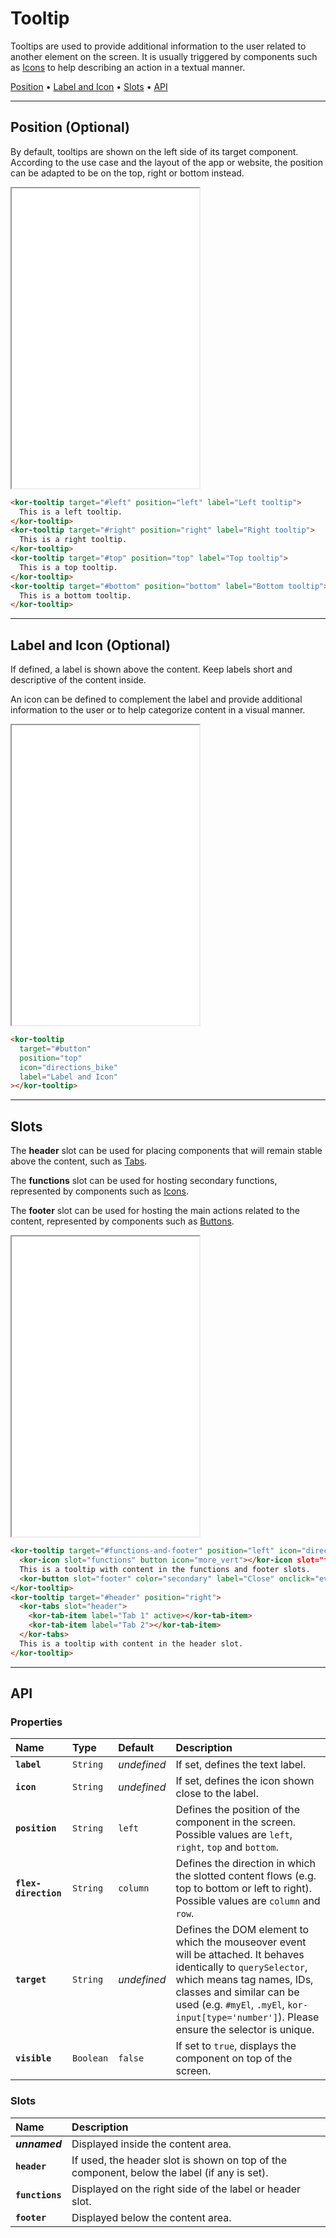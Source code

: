 # Tooltip

Tooltips are used to provide additional information to the user related to another element on the screen. It is usually triggered by components such as [Icons](components/icon) to help describing an action in a textual manner.

[Position](<components/tooltip#position-(optional)>) • [Label and Icon](<components/tooltip#label-and-icon-(optional)>) • [Slots](components/tooltip#slots) • [API](components/tooltip#api)

---

## Position (Optional)

By default, tooltips are shown on the left side of its target component. According to the use case and the layout of the app or website, the position can be adapted to be on the top, right or bottom instead.

<iframe src="./assets/docs/components/tooltip/position.html" height="480px"></iframe>

```html
<kor-tooltip target="#left" position="left" label="Left tooltip">
  This is a left tooltip.
</kor-tooltip>
<kor-tooltip target="#right" position="right" label="Right tooltip">
  This is a right tooltip.
</kor-tooltip>
<kor-tooltip target="#top" position="top" label="Top tooltip">
  This is a top tooltip.
</kor-tooltip>
<kor-tooltip target="#bottom" position="bottom" label="Bottom tooltip">
  This is a bottom tooltip.
</kor-tooltip>
```

---

## Label and Icon (Optional)

If defined, a label is shown above the content. Keep labels short and descriptive of the content inside.

An icon can be defined to complement the label and provide additional information to the user or to help categorize content in a visual manner.

<iframe src="./assets/docs/components/tooltip/label-and-icon.html" height="480px"></iframe>

```html
<kor-tooltip
  target="#button"
  position="top"
  icon="directions_bike"
  label="Label and Icon"
></kor-tooltip>
```

---

## Slots

The **header** slot can be used for placing components that will remain stable above the content, such as [Tabs](components/tabs).

The **functions** slot can be used for hosting secondary functions, represented by components such as [Icons](components/icon).

The **footer** slot can be used for hosting the main actions related to the content, represented by components such as [Buttons](components/button).

<iframe src="./assets/docs/components/tooltip/slots.html" height="480px"></iframe>

```html
<kor-tooltip target="#functions-and-footer" position="left" icon="directions_bike" label="Functions and Footer">
  <kor-icon slot="functions" button icon="more_vert"></kor-icon slot="functions">
  This is a tooltip with content in the functions and footer slots.
  <kor-button slot="footer" color="secondary" label="Close" onclick="event.target.parentElement.visible = false"></kor-button>
</kor-tooltip>
<kor-tooltip target="#header" position="right">
  <kor-tabs slot="header">
    <kor-tab-item label="Tab 1" active></kor-tab-item>
    <kor-tab-item label="Tab 2"></kor-tab-item>
  </kor-tabs>
  This is a tooltip with content in the header slot.
</kor-tooltip>
```

---

## API

### Properties

| Name                 | Type      | Default     | Description                                                                                                                                                                                                                                                              |
| :------------------- | :-------- | :---------- | :----------------------------------------------------------------------------------------------------------------------------------------------------------------------------------------------------------------------------------------------------------------------- |
| **`label`**          | `String`  | _undefined_ | If set, defines the text label.                                                                                                                                                                                                                                          |
| **`icon`**           | `String`  | _undefined_ | If set, defines the icon shown close to the label.                                                                                                                                                                                                                       |
| **`position`**       | `String`  | `left`      | Defines the position of the component in the screen. Possible values are `left`, `right`, `top` and `bottom`.                                                                                                                                                            |
| **`flex-direction`** | `String`  | `column`    | Defines the direction in which the slotted content flows (e.g. top to bottom or left to right). Possible values are `column` and `row`.                                                                                                                                  |
| **`target`**         | `String`  | _undefined_ | Defines the DOM element to which the mouseover event will be attached. It behaves identically to `querySelector`, which means tag names, IDs, classes and similar can be used (e.g. `#myEl`, `.myEl`, `kor-input[type='number']`). Please ensure the selector is unique. |
| **`visible`**        | `Boolean` | `false`     | If set to `true`, displays the component on top of the screen.                                                                                                                                                                                                           |

### Slots

| Name            | Description                                                                                 |
| :-------------- | :------------------------------------------------------------------------------------------ |
| **_unnamed_**   | Displayed inside the content area.                                                          |
| **`header`**    | If used, the header slot is shown on top of the component, below the label (if any is set). |
| **`functions`** | Displayed on the right side of the label or header slot.                                    |
| **`footer`**    | Displayed below the content area.                                                           |
